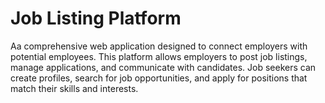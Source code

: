 # Job Listing Platform

Aa comprehensive web application designed to connect employers with potential employees. This platform allows employers to post job listings, manage applications, and communicate with candidates. Job seekers can create profiles, search for job opportunities, and apply for positions that match their skills and interests.
